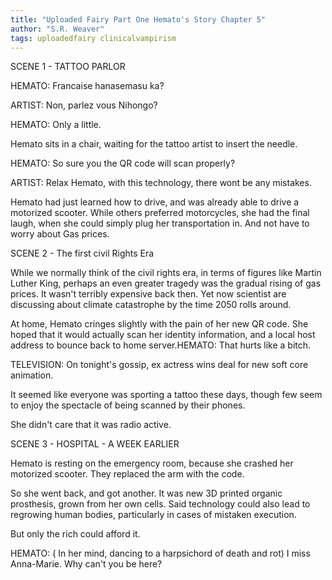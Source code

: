 ```yaml
---
title: "Uploaded Fairy Part One Hemato's Story Chapter 5"
author: "S.R. Weaver"
tags: uploadedfairy clinicalvampirism
---
```


SCENE 1 - TATTOO PARLOR

HEMATO: Francaise hanasemasu ka?

ARTIST: Non, parlez vous Nihongo?

HEMATO: Only a little.

Hemato sits in a chair, waiting for the tattoo artist to insert the needle.

HEMATO: So sure you the QR code will scan properly?

ARTIST: Relax Hemato, with this technology, there wont be any mistakes.

Hemato had just learned how to drive, and was already able to drive a motorized scooter. While others preferred motorcycles, she had the final laugh, when she could simply plug her transportation in. And not have to worry about Gas prices.

SCENE 2 - The first civil Rights Era

While we normally think of the civil rights era, in terms of figures like Martin Luther King, perhaps an even greater tragedy was the gradual rising of gas prices. It wasn't terribly expensive back then. Yet now scientist are discussing about climate catastrophe by the time 2050 rolls around.

At home, Hemato cringes slightly with the pain of her new QR code. She hoped that it would actually scan her identity information, and a local host address to bounce back to home server.HEMATO: That hurts like a bitch.

TELEVISION: On tonight's gossip, ex actress wins deal for new soft core animation.

It seemed like everyone was sporting a tattoo these days, though few seem to enjoy the spectacle of being scanned by their phones.

She didn't care that it was radio active.

SCENE 3 - HOSPITAL - A WEEK EARLIER

Hemato is resting on the emergency room, because she crashed her motorized scooter. They replaced the arm with the code.

So she went back, and got another. It was new 3D printed organic prosthesis, grown from her own cells. Said technology could also lead to regrowing human bodies, particularly in cases of mistaken execution.

But only the rich could afford it.

HEMATO: ( In her mind, dancing to a harpsichord of death and rot) I miss Anna-Marie. Why can't you be here?
